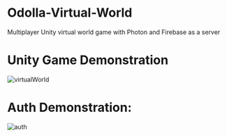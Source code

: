 # Odolla-Virtual-World
Multiplayer Unity virtual world game with Photon and Firebase as a server

# Unity Game Demonstration
![virtualWorld](https://user-images.githubusercontent.com/60574244/218282122-bcb43401-3730-4461-afe5-f9695fa3e88f.gif)

# Auth Demonstration:
![auth](https://user-images.githubusercontent.com/60574244/218282297-c62d5e42-43c3-4912-81af-96379461072f.gif)
